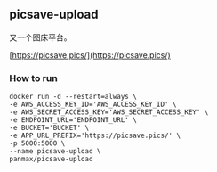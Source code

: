 ## picsave-upload

又一个图床平台。

[https://picsave.pics/](https://picsave.pics/)

### How to run

```shell
docker run -d --restart=always \
-e AWS_ACCESS_KEY_ID='AWS_ACCESS_KEY_ID' \
-e AWS_SECRET_ACCESS_KEY='AWS_SECRET_ACCESS_KEY' \
-e ENDPOINT_URL='ENDPOINT_URL' \
-e BUCKET='BUCKET' \
-e APP_URL_PREFIX='https://picsave.pics/' \
-p 5000:5000 \
--name picsave-upload \
panmax/picsave-upload
```